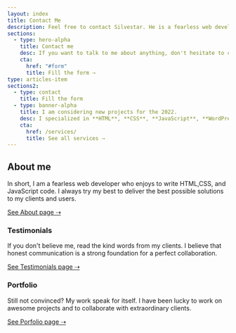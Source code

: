 ```yaml
---
layout: index
title: Contact Me
description: Feel free to contact Silvestar. He is a fearless web developer who enjoys to write HTML,CSS, and JavaScript code.
sections:
  - type: hero-alpha
    title: Contact me
    desc: If you want to talk to me about anything, don't hesitate to contact me. I am always happy to see new messages in my inbox.
    cta:
      href: "#form"
      title: Fill the form ⇢
type: articles-item
sections2:
  - type: contact
    title: Fill the form
  - type: banner-alpha
    title: I am considering new projects for the 2022.
    desc: I specialized in **HTML**, **CSS**, **JavaScript**, **WordPress**, **Shopify**, and **JAMstack** technologies.
    cta:
      href: /services/
      title: See all services ⇢
---
```


## About me

In short, I am a fearless web developer who enjoys to write HTML,CSS, and JavaScript code. I always try my best to deliver the best possible solutions to my clients and users.

<a class="button button--small" href="/about/">See About page ⇢</a>

### Testimonials

If you don't believe me, read the kind words from my clients. I believe that honest communication is a strong foundation for a perfect collaboration.

<a class="button button--small" href="/testimonials/">See Testimonials page ⇢</a>

### Portfolio

Still not convinced? My work speak for itself. I have been lucky to work on awesome projects and to collaborate with extraordinary clients.

<a class="button button--small" href="/portfolio/">See Porfolio page ⇢</a>
